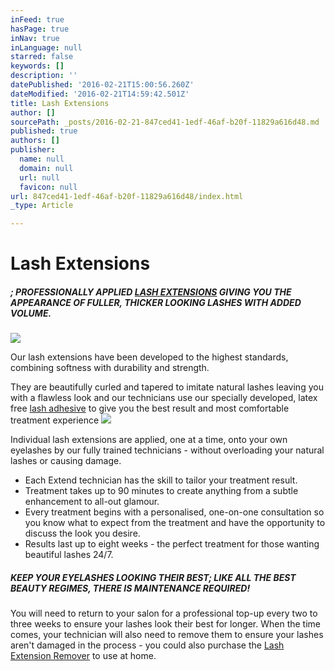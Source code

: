 ```yaml
---
inFeed: true
hasPage: true
inNav: true
inLanguage: null
starred: false
keywords: []
description: ''
datePublished: '2016-02-21T15:00:56.260Z'
dateModified: '2016-02-21T14:59:42.501Z'
title: Lash Extensions
author: []
sourcePath: _posts/2016-02-21-847ced41-1edf-46af-b20f-11829a616d48.md
published: true
authors: []
publisher:
  name: null
  domain: null
  url: null
  favicon: null
url: 847ced41-1edf-46af-b20f-11829a616d48/index.html
_type: Article

---
```

# Lash Extensions

##### ; PROFESSIONALLY APPLIED [LASH EXTENSIONS][0] GIVING YOU THE APPEARANCE OF FULLER, THICKER LOOKING LASHES WITH ADDED VOLUME.
![](https://the-grid-user-content.s3-us-west-2.amazonaws.com/e7b0887b-9fbe-4227-aaf1-74421b20cda8.png)

Our lash extensions have been developed to the highest standards, combining softness with durability and strength.

They are beautifully curled and tapered to imitate natural lashes leaving you with a flawless look and our technicians use our specially developed, latex free [lash adhesive][1] to give you the best result and most comfortable treatment experience
![](https://the-grid-user-content.s3-us-west-2.amazonaws.com/59543310-7342-465c-9a66-077521fa74be.png)

Individual lash extensions are applied, one at a time, onto your own eyelashes by our fully trained technicians - without overloading your natural lashes or causing damage. 

* Each Extend technician has the skill to tailor your treatment result.
* Treatment takes up to 90 minutes to create anything from a subtle enhancement to all-out glamour.
* Every treatment begins with a personalised, one-on-one consultation so you know what to expect from the treatment and have the opportunity to discuss the look you desire.
* Results last up to eight weeks - the perfect treatment for those wanting beautiful lashes 24/7\.

##### **KEEP YOUR EYELASHES LOOKING THEIR BEST**; LIKE ALL THE BEST BEAUTY REGIMES, THERE IS MAINTENANCE REQUIRED!

You will need to return to your salon for a professional top-up every two to three weeks to ensure your lashes look their best for longer. When the time comes, your technician will also need to remove them to ensure your lashes aren't damaged in the process - you could also purchase the [Lash Extension Remover][2] to use at home.

[0]: https://nouveaulashes.com/pro/shop/lashes/lash-extensions/
[1]: https://nouveaulashes.com/shop/lash-care/strip-lash-adhesive/
[2]: https://nouveaulashes.com/shop/eyelash-extension-remover/